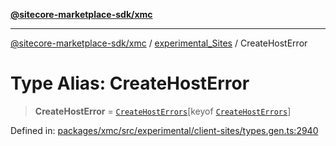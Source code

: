 [**@sitecore-marketplace-sdk/xmc**](../../../../README.md)

***

[@sitecore-marketplace-sdk/xmc](../../../../README.md) / [experimental\_Sites](../README.md) / CreateHostError

# Type Alias: CreateHostError

> **CreateHostError** = [`CreateHostErrors`](CreateHostErrors.md)\[keyof [`CreateHostErrors`](CreateHostErrors.md)\]

Defined in: [packages/xmc/src/experimental/client-sites/types.gen.ts:2940](https://github.com/Sitecore/marketplace-sdk/blob/main/packages/xmc/src/experimental/client-sites/types.gen.ts#L2940)
